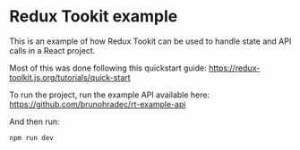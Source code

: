# Redux Tookit example

This is an example of how Redux Tookit can be used to handle state 
and API calls in a React project.

Most of this was done following this quickstart guide:
https://redux-toolkit.js.org/tutorials/quick-start

To run the project, run the example API available here:
https://github.com/brunohradec/rt-example-api

And then run:
```bash
npm run dev
```
